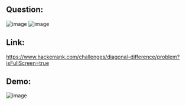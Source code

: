 ## Question:
![image](https://github.com/user-attachments/assets/2dea0581-0800-4f81-b7df-10220bc7a36f)
![image](https://github.com/user-attachments/assets/05e64182-260f-4b9e-aa6f-9362593f7858)

## Link:
https://www.hackerrank.com/challenges/diagonal-difference/problem?isFullScreen=true

## Demo:
![image](https://github.com/user-attachments/assets/64afade6-0529-4057-94ec-3b85afb99085)
